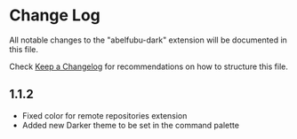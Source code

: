 # Change Log

All notable changes to the "abelfubu-dark" extension will be documented in this file.

Check [Keep a Changelog](http://keepachangelog.com/) for recommendations on how to structure this file.

## 1.1.2

- Fixed color for remote repositories extension
- Added new Darker theme to be set in the command palette
